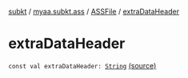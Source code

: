[subkt](../../index.md) / [myaa.subkt.ass](../index.md) / [ASSFile](index.md) / [extraDataHeader](./extra-data-header.md)

# extraDataHeader

`const val extraDataHeader: `[`String`](https://kotlinlang.org/api/latest/jvm/stdlib/kotlin/-string/index.html) [(source)](https://github.com/Myaamori/SubKt/blob/master/src/main/kotlin/myaa/subkt/ass/parser.kt#L90)